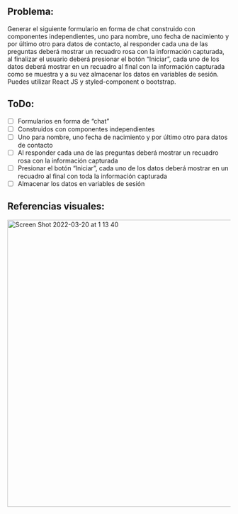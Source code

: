 ## Problema:
Generar el siguiente formulario en forma de chat construido con componentes
independientes, uno para nombre, uno fecha de nacimiento y por último otro para datos
de contacto, al responder cada una de las preguntas deberá mostrar un recuadro rosa
con la información capturada, al finalizar el usuario deberá presionar el botón “Iniciar”,
cada uno de los datos deberá mostrar en un recuadro al final con la información
capturada como se muestra y a su vez almacenar los datos en variables de sesión.
Puedes utilizar React JS y styled-component o bootstrap.

## ToDo:
- [ ] Formularios en forma de “chat”
- [ ] Construidos con componentes independientes
- [ ] Uno para nombre, uno fecha de nacimiento y por último otro para datos de contacto
- [ ] Al responder cada una de las preguntas deberá mostrar un recuadro rosa con la información capturada
- [ ] Presionar el botón “Iniciar”, cada uno de los datos deberá mostrar en un recuadro al final con toda la información capturada
- [ ] Almacenar los datos en variables de sesión

## Referencias visuales:
<img width="647" alt="Screen Shot 2022-03-20 at 1 13 40" src="https://user-images.githubusercontent.com/52949285/159152291-2f64182a-8614-4781-881a-2c64ca9f5c2e.png">
